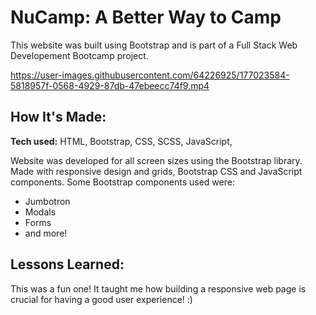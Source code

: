 # NuCamp: A Better Way to Camp
This website was built using Bootstrap and is part of a Full Stack Web Developement Bootcamp project.

https://user-images.githubusercontent.com/64226925/177023584-5818957f-0568-4929-87db-47ebeecc74f9.mp4


## How It's Made:

**Tech used:** HTML, Bootstrap, CSS, SCSS, JavaScript,

Website was developed for all screen sizes using the Bootstrap library. Made with responsive design and grids, Bootstrap CSS and JavaScript components.
Some Bootstrap components used were:
- Jumbotron
- Modals
- Forms
- and more!


## Lessons Learned:

This was a fun one! It taught me how building a responsive web page is crucial for having a good user experience! :)




